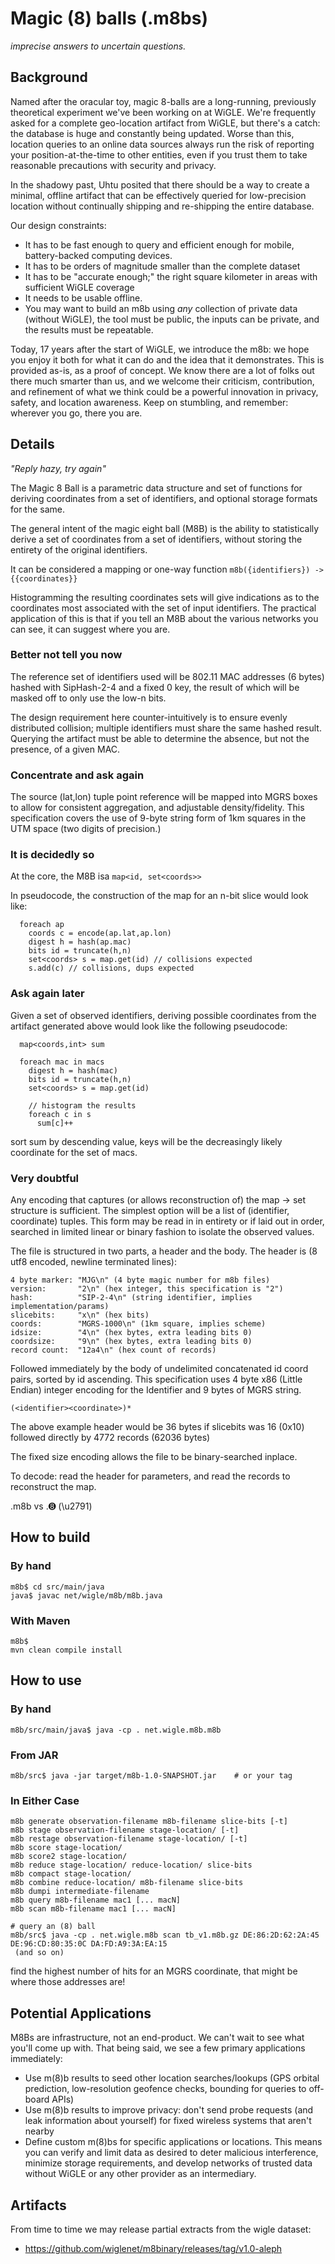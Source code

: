 # Magic (8) balls (.m8bs) 
*imprecise answers to uncertain questions.*


## Background
Named after the oracular toy, magic 8-balls are a long-running, previously theoretical experiment we've been working on at WiGLE.
We're frequently asked for a complete geo-location artifact from WiGLE, but there's a catch: the database is huge and constantly being updated. Worse than this, location queries to an online data sources always run the risk of reporting your position-at-the-time to other entities, even if you trust them to take reasonable precautions with security and privacy. 

In the shadowy past, Uhtu posited that there should be a way to create a minimal, offline artifact that can be effectively queried for low-precision location without continually shipping and re-shipping the entire database.

Our design constraints:

* It has to be fast enough to query and efficient enough for mobile, battery-backed computing devices.
* It has to be orders of magnitude smaller than the complete dataset
* It has to be "accurate enough;" the right square kilometer in areas with sufficient WiGLE coverage
* It needs to be usable offline.
* You may want to build an m8b using *any* collection of private data (without WiGLE), the tool must be public, the inputs can be private, and the results must be repeatable.

Today, 17 years after the start of WiGLE, we introduce the m8b: we hope you enjoy it both for what it can do and the idea that it demonstrates. This is provided as-is, as a proof of concept. We know there are a lot of folks out there much smarter than us, and we welcome their criticism, contribution, and refinement of what we think could be a powerful innovation in privacy, safety, and location awareness. Keep on stumbling, and remember: wherever you go, there you are.

## Details
*"Reply hazy, try again"*

The Magic 8 Ball is a parametric data structure and set of functions for
deriving coordinates from a set of identifiers, and optional storage
formats for the same.

The general intent of the magic eight ball (M8B) is the ability to statistically
derive a set of coordinates from a set of identifiers, without storing the 
entirety of the original identifiers.

It can be considered a mapping or one-way function 
    `m8b({identifiers}) -> {{coordinates}}`

Histogramming the resulting coordinates sets will give indications as to the 
coordinates most associated with the set of input identifiers. The practical
application of this is that if you tell an M8B about the various networks you
can see, it can suggest where you are.

### Better not tell you now

The reference set of identifiers used will be 802.11 MAC addresses (6 bytes)
hashed with SipHash-2-4 and a fixed 0 key, the result of which will be masked
off to only use the low-n bits.

The design requirement here counter-intuitively is to ensure evenly distributed
collision; multiple identifiers must share the same hashed result. Querying
the artifact must be able to determine the absence, but not the presence, 
of a given MAC. 


### Concentrate and ask again

The source (lat,lon) tuple point reference will be mapped into MGRS boxes to
allow for consistent aggregation, and adjustable density/fidelity. This
specification covers the use of 9-byte string form of 1km squares in the UTM
space (two digits of precision.)


### It is decidedly so

At the core, the M8B isa `map<id, set<coords>>`

In pseudocode, the construction of the map for an n-bit slice would look like:

```
  foreach ap 
    coords c = encode(ap.lat,ap.lon)
    digest h = hash(ap.mac)
    bits id = truncate(h,n) 
    set<coords> s = map.get(id) // collisions expected
    s.add(c) // collisions, dups expected
```

### Ask again later

Given a set of observed identifiers, deriving possible coordinates from the
artifact generated above would look like the following pseudocode:

```
  map<coords,int> sum

  foreach mac in macs
    digest h = hash(mac)
    bits id = truncate(h,n)
    set<coords> s = map.get(id)

    // histogram the results
    foreach c in s
      sum[c]++
```

sort sum by descending value, keys will be the decreasingly likely coordinate
for the set of macs.

### Very doubtful

Any encoding that captures (or allows reconstruction of) the map -> set
structure is sufficient. The simplest option will be a list of
(identifier, coordinate)
tuples. This form may be read in in entirety or if laid out in order,
searched in limited linear or binary fashion to isolate the observed values.

The file is structured in two parts, a header and the body.
The header is (8 utf8 encoded, newline terminated lines):

```
4 byte marker: "MJG\n" (4 byte magic number for m8b files)
version:       "2\n" (hex integer, this specification is "2")
hash:          "SIP-2-4\n" (string identifier, implies implementation/params)
slicebits:     "x\n" (hex bits)
coords:        "MGRS-1000\n" (1km square, implies scheme)
idsize:        "4\n" (hex bytes, extra leading bits 0)
coordsize:     "9\n" (hex bytes, extra leading bits 0)
record count:  "12a4\n" (hex count of records)
```

Followed immediately by the body of undelimited concatenated id coord pairs,
sorted by id ascending. This specification uses 4 byte x86 (Little Endian) integer
encoding for the Identifier and 9 bytes of MGRS string.

```
(<identifier><coordinate>)*
```

The above example header would be 36 bytes if slicebits was 16 (0x10)
followed directly by 4772 records (62036 bytes)

The fixed size encoding allows the file to be binary-searched inplace.

To decode: read the header for parameters, and read the records to reconstruct the map.

.m8b vs
.➑  (\u2791)

## How to build
### By hand
```
m8b$ cd src/main/java
java$ javac net/wigle/m8b/m8b.java
```
### With Maven
```
m8b$
mvn clean compile install
```

## How to use
### By hand
```
m8b/src/main/java$ java -cp . net.wigle.m8b.m8b
```

### From JAR
```
m8b/src$ java -jar target/m8b-1.0-SNAPSHOT.jar    # or your tag
```

### In Either Case
```
m8b generate observation-filename m8b-filename slice-bits [-t]
m8b stage observation-filename stage-location/ [-t]
m8b restage observation-filename stage-location/ [-t]
m8b score stage-location/
m8b score2 stage-location/
m8b reduce stage-location/ reduce-location/ slice-bits
m8b compact stage-location/
m8b combine reduce-location/ m8b-filename slice-bits
m8b dumpi intermediate-filename
m8b query m8b-filename mac1 [... macN]
m8b scan m8b-filename mac1 [... macN]

# query an (8) ball
m8b/src$ java -cp . net.wigle.m8b scan tb_v1.m8b.gz DE:86:2D:62:2A:45 DE:96:CD:80:35:0C DA:FD:A9:3A:EA:15
 (and so on)
```
find the highest number of hits for an MGRS coordinate, that might be where those addresses are!

## Potential Applications
M8Bs are infrastructure, not an end-product. We can't wait to see what you'll come up with. That being said, we see a few primary applications immediately:

 - Use m(8)b results to seed other location searches/lookups (GPS orbital prediction, low-resolution geofence checks, bounding for queries to off-board APIs)
 - Use m(8)b results to improve privacy: don't send probe requests (and leak information about yourself) for fixed wireless systems that aren't nearby
 - Define custom m(8)bs for specific applications or locations. This means you can verify and limit data as desired to deter malicious interference, minimize storage requirements, and develop networks of trusted data without WiGLE or any other provider as an intermediary.


## Artifacts
From time to time we may release partial extracts from the wigle dataset:
- https://github.com/wiglenet/m8binary/releases/tag/v1.0-aleph

